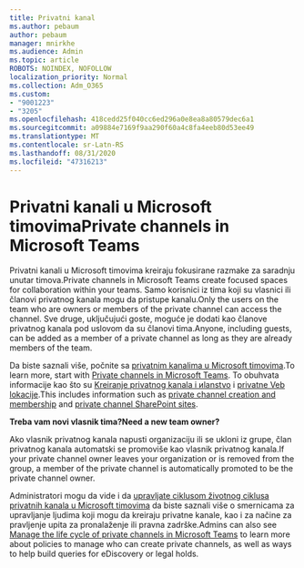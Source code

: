 ```yaml
---
title: Privatni kanal
ms.author: pebaum
author: pebaum
manager: mnirkhe
ms.audience: Admin
ms.topic: article
ROBOTS: NOINDEX, NOFOLLOW
localization_priority: Normal
ms.collection: Adm_O365
ms.custom:
- "9001223"
- "3205"
ms.openlocfilehash: 418cedd25f040cc6ed296a0e8ea8a80579dec6a1
ms.sourcegitcommit: a09884e7169f9aa290f60a4c8fa4eeb80d53ee49
ms.translationtype: MT
ms.contentlocale: sr-Latn-RS
ms.lasthandoff: 08/31/2020
ms.locfileid: "47316213"
---
```

# <a name="private-channels-in-microsoft-teams"></a><span data-ttu-id="e94b3-102">Privatni kanali u Microsoft timovima</span><span class="sxs-lookup"><span data-stu-id="e94b3-102">Private channels in Microsoft Teams</span></span>

<span data-ttu-id="e94b3-103">Privatni kanali u Microsoft timovima kreiraju fokusirane razmake za saradnju unutar timova.</span><span class="sxs-lookup"><span data-stu-id="e94b3-103">Private channels in Microsoft Teams create focused spaces for collaboration within your teams.</span></span> <span data-ttu-id="e94b3-104">Samo korisnici iz tima koji su vlasnici ili članovi privatnog kanala mogu da pristupe kanalu.</span><span class="sxs-lookup"><span data-stu-id="e94b3-104">Only the users on the team who are owners or members of the private channel can access the channel.</span></span> <span data-ttu-id="e94b3-105">Sve druge, uključujući goste, moguće je dodati kao članove privatnog kanala pod uslovom da su članovi tima.</span><span class="sxs-lookup"><span data-stu-id="e94b3-105">Anyone, including guests, can be added as a member of a private channel as long as they are already members of the team.</span></span>

<span data-ttu-id="e94b3-106">Da biste saznali više, počnite sa [privatnim kanalima u Microsoft timovima](https://docs.microsoft.com/MicrosoftTeams/private-channels).</span><span class="sxs-lookup"><span data-stu-id="e94b3-106">To learn more, start with [Private channels in Microsoft Teams](https://docs.microsoft.com/MicrosoftTeams/private-channels).</span></span> <span data-ttu-id="e94b3-107">To obuhvata informacije kao što su [Kreiranje privatnog kanala i иlanstvo](https://docs.microsoft.com/MicrosoftTeams/private-channels#private-channel-creation-and-membership) i [privatne Veb lokacije](https://docs.microsoft.com/MicrosoftTeams/private-channels#private-channel-sharepoint-sites).</span><span class="sxs-lookup"><span data-stu-id="e94b3-107">This includes information such as [private channel creation and membership](https://docs.microsoft.com/MicrosoftTeams/private-channels#private-channel-creation-and-membership) and [private channel SharePoint sites](https://docs.microsoft.com/MicrosoftTeams/private-channels#private-channel-sharepoint-sites).</span></span>

<span data-ttu-id="e94b3-108">**Treba vam novi vlasnik tima?**</span><span class="sxs-lookup"><span data-stu-id="e94b3-108">**Need a new team owner?**</span></span>

<span data-ttu-id="e94b3-109">Ako vlasnik privatnog kanala napusti organizaciju ili se ukloni iz grupe, član privatnog kanala automatski se promoviše kao vlasnik privatnog kanala.</span><span class="sxs-lookup"><span data-stu-id="e94b3-109">If your private channel owner leaves your organization or is removed from the group, a member of the private channel is automatically promoted to be the private channel owner.</span></span>

<span data-ttu-id="e94b3-110">Administratori mogu da vide i da [upravljate ciklusom životnog ciklusa privatnih kanala u Microsoft timovima](https://docs.microsoft.com/MicrosoftTeams/private-channels-life-cycle-management) da biste saznali više o smernicama za upravljanje ljudima koji mogu da kreiraju privatne kanale, kao i za načine za pravljenje upita za pronalaženje ili pravna zadrške.</span><span class="sxs-lookup"><span data-stu-id="e94b3-110">Admins can also see [Manage the life cycle of private channels in Microsoft Teams](https://docs.microsoft.com/MicrosoftTeams/private-channels-life-cycle-management) to learn more about policies to manage who can create private channels, as well as ways to help build queries for eDiscovery or legal holds.</span></span>

